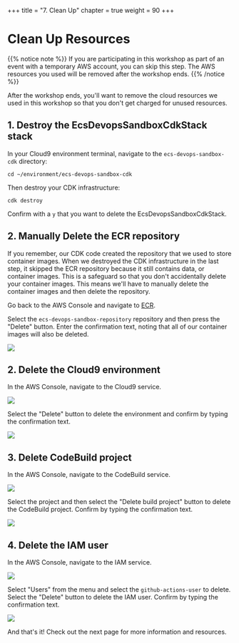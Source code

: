 +++
title = "7. Clean Up"
chapter = true
weight = 90
+++

# Clean Up Resources

{{% notice note %}}
If you are participating in this workshop as part of an event with a temporary AWS account, you can skip this step. The AWS resources you used will be removed after the workshop ends.
{{% /notice %}}

After the workshop ends, you'll want to remove the cloud resources we used in this workshop so that you don't get charged for unused resources.

## 1. Destroy the EcsDevopsSandboxCdkStack stack

In your Cloud9 environment terminal, navigate to the `ecs-devops-sandbox-cdk` directory:

```
cd ~/environment/ecs-devops-sandbox-cdk
```

Then destroy your CDK infrastructure:

```
cdk destroy
```

Confirm with a `y` that you want to delete the EcsDevopsSandboxCdkStack.

## 2. Manually Delete the ECR repository

If you remember, our CDK code created the repository that we used to store container images. When we destroyed the CDK infrastructure in the last step, it skipped the ECR repository because it still contains data, or container images. This is a safeguard so that you don't accidentally delete your container images. This means we'll have to manually delete the container images and then delete the repository.

Go back to the AWS Console and navigate to [ECR](https://console.aws.amazon.com/ecr/repositories).

Select the `ecs-devops-sandbox-repository` repository and then press the "Delete" button. Enter the confirmation text, noting that all of our container images will also be deleted. 

![](/images/ecr-delete-repository.png)

## 2. Delete the Cloud9 environment

In the AWS Console, navigate to the Cloud9 service.

![](/images/nav-cloud9.png)

Select the "Delete" button to delete the environment and confirm by typing the confirmation text.

![](/images/delete-cloud9.png)

## 3. Delete CodeBuild project

In the AWS Console, navigate to the CodeBuild service.

![](/images/nav-codebuild.png)

Select the project and then select the "Delete build project" button to delete the CodeBuild project. Confirm by typing the confirmation text.

![](/images/delete-codebuild.png)

## 4. Delete the IAM user

In the AWS Console, navigate to the IAM service.

![](/images/nav-iam.png)


Select "Users" from the menu and select the `github-actions-user` to delete. Select the "Delete" button to delete the IAM user. Confirm by typing the confirmation text.

![](/images/delete-iam-user.png)

And that's it! Check out the next page for more information and resources.